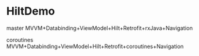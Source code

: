 # HiltDemo
master  MVVM+Databinding+ViewModel+Hilt+Retrofit+rxJava+Navigation

coroutines  MVVM+Databinding+ViewModel+Hilt+Retrofit+coroutines+Navigation
